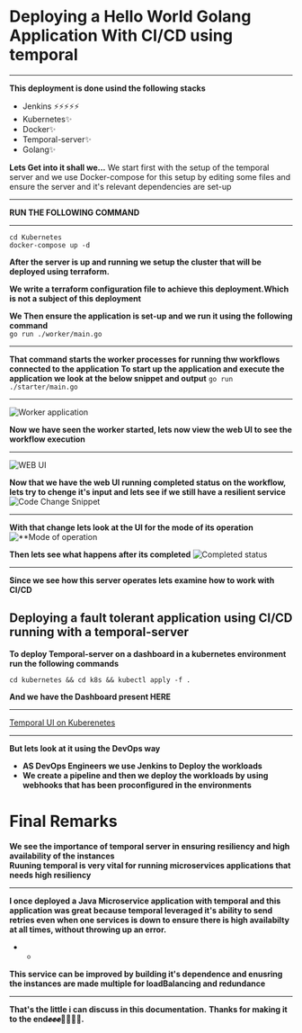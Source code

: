 # Deploying a Hello World Golang Application With CI/CD using temporal

** **

**This deployment is done usind the following stacks</br>**
- Jenkins ⚡️⚡️⚡️⚡️⚡️
- Kubernetes✨
- Docker✨
- Temporal-server✨
- Golang✨

**Lets Get into it shall we...**
We start first with the setup of the temporal server and we use Docker-compose for this setup by editing some files and ensure the server and it's relevant dependencies are set-up

** **
**RUN THE FOLLOWING COMMAND**
** **
``` 
cd Kubernetes
docker-compose up -d 

```
**After the server is up and running we setup the cluster that will be deployed using terraform.**

**We write a terraform configuration file to achieve this deployment.Which is not a subject of this deployment**

**We Then ensure the application is set-up and we run it using the following command</br>**
  `go run ./worker/main.go` 
  ** **
**That command starts the worker processes for running thw workflows connected to the application**
**To start up the application and execute the application we look at the below snippet and output**
`go run ./starter/main.go`
** **
![**Worker application**](https://github.com/Osiephri/temporal-server/blob/master/img/Screenshot%202023-01-06%20at%2008.02.20.png)

**Now we have seen the worker started, lets now view the web UI to see the workflow execution**
** **
![**WEB UI**](https://github.com/Osiephri/temporal-server/blob/master/img/Screenshot%202023-01-06%20at%2011.38.10.png)

**Now that we have the web UI running completed status on the workflow, lets try to chenge it's input and lets see if we still have a resilient service**
![**Code Change Snippet**](https://github.com/Osiephri/temporal-server/blob/master/img/Screenshot%202023-01-06%20at%2011.48.08.png)
** **

**With that change lets look at the UI for the mode of its operation**
![**Mode of operation](https://github.com/Osiephri/temporal-server/blob/master/img/Screenshot%202023-01-06%20at%2009.00.49.png)

**Then lets see what happens after its completed**
![**Completed status**](https://github.com/Osiephri/temporal-server/blob/master/img/Screenshot%202023-01-06%20at%2009.00.49.png)

** **
**Since we see how this server operates lets examine how to work with CI/CD**
## Deploying  a fault tolerant application using CI/CD running with a temporal-server
**To deploy Temporal-server on a dashboard in a kubernetes environment run the following commands**
``` 
cd kubernetes && cd k8s && kubectl apply -f .

```
**And we have the Dashboard present HERE</br>**
** **
[Temporal UI on Kuberenetes](http://ab51700b642b34c638ad963b8ad583ff-372483372.eu-central-1.elb.amazonaws.com:8080/)
** **
**But lets look at it using the DevOps way**
- **AS DevOps Engineers we use Jenkins to Deploy the workloads**
- **We create a pipeline and then we deploy the workloads by using webhooks that has been proconfigured in the environments**

# Final Remarks
**We see the importance of temporal server in ensuring resiliency and high availability of the instances</br>**
**Ruuning temporal is very vital for running microservices applications that needs high resiliency</br>**
** **
**I once deployed a Java Microservice application with temporal and this application was great because temporal leveraged it's ability to send retries even when one services is down to ensure there is high availabilty at all times, without throwing up an error.</br>**
* *
**This service can be improved by building it's dependence and enusring the instances are made multiple for loadBalancing and redundance</br>**

** **

**That's the little i can discuss in this documentation.**
**Thanks for making it to the end✊✊✊👊🏼🫰🫰.**
